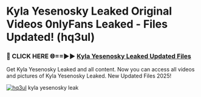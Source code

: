 # Kyla Yesenosky Leaked Original Videos 0nlyFans Leaked - Files Updated! (hq3ul)

<h3>🔴 CLICK HERE 🌐==►► <a href="https://tinyurl.com/x26r9saj" rel="nofollow">Kyla Yesenosky Leaked Updated Files</a></h3>

Get Kyla Yesenosky Leaked and all content. Now you can access all videos and pictures of Kyla Yesenosky Leaked. New Updated Files 2025!

[![hq3ul](https://i.imgur.com/LkgZPqh.gif)](https://tinyurl.com/x26r9saj)
kyla yesenosky leak